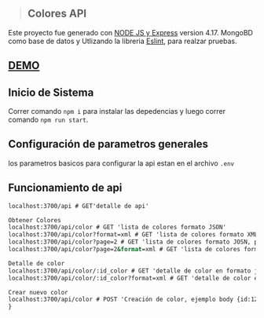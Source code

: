 >## Colores API

Este proyecto fue generado con [NODE JS y Express](https://expressjs.com/es/) version 4.17.
MongoBD como base de datos y
Utlizando la libreria [Eslint](https://eslint.org/), para realzar pruebas.


## [DEMO](http://167.99.106.28:3700)

## Inicio de Sistema

Correr comando `npm i` para instalar las depedencias y luego correr comando  `npm run start`. 


## Configuración de parametros generales

los parametros basicos para configurar la api estan en el archivo  `.env`



## Funcionamiento de api

```cmd
localhost:3700/api # GET'detalle de api'

Obtener Colores
localhost:3700/api/color # GET 'lista de colores formato JSON'
localhost:3700/api/color?format=xml # GET 'lista de colores formato XML'
localhost:3700/api/color?page=2 # GET 'lista de colores formato JOSN, pagina 2'
localhost:3700/api/color?page=2&format=xml # GET 'lista de colores formato xml, pagina 2'

Detalle de color
localhost:3700/api/color/:id_color # GET 'detalle de color en formato json'
localhost:3700/api/color/:id_color?format=xml # GET 'detalle de color en formato xml'

Crear nuevo color
localhost:3700/api/color # POST 'Creación de color, ejemplo body {id:12,name:honeysuckle, year:2011, color:#D94F70, pantone_value:18-2120,
}


```
